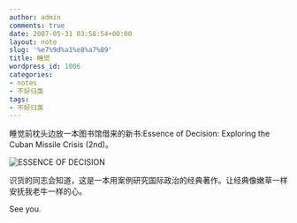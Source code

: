 ```yaml
---
author: admin
comments: true
date: 2007-05-31 03:58:54+00:00
layout: note
slug: '%e7%9d%a1%e8%a7%89'
title: 睡觉
wordpress_id: 1006
categories:
- notes
- 不好归类
tags:
- 不好归类
---
```


睡觉前枕头边放一本图书馆借来的新书:Essence of Decision: Exploring the Cuban Missile Crisis (2nd)。

![ESSENCE OF DECISION](http://farm1.static.flickr.com/222/522667165_f1ef59651b_m.jpg)

识货的同志会知道，这是一本用案例研究国际政治的经典著作。让经典像嫩草一样安抚我老牛一样的心。

See you. 
